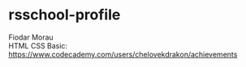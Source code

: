 # rsschool-profile

Fiodar Morau  
HTML CSS Basic: https://www.codecademy.com/users/chelovekdrakon/achievements

